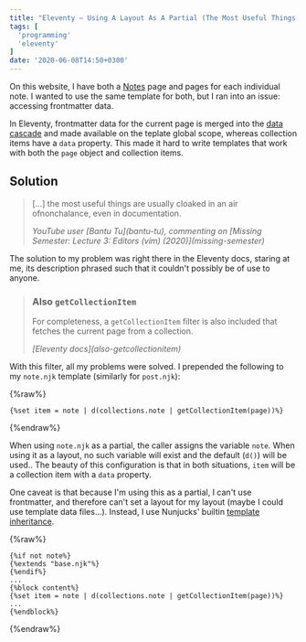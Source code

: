 ```yaml
---
title: "Eleventy — Using A Layout As A Partial (The Most Useful Things...)"
tags: [
  'programming'
  'eleventy'
]
date: '2020-06-08T14:50+0300'
---
```


On this website, I have both a <a href="/notes/">Notes</a> page and pages for each individual note. I wanted to use the same template for both, but I ran into an issue: accessing frontmatter data.

<!-- endexcerpt -->

In Eleventy, frontmatter data for the current page is merged into the [data cascade](https://www.11ty.dev/docs/data-cascade/) and made available on the teplate global scope, whereas collection items have a `data` property. This made it hard to write templates that work with both the `page` object and collection items.

Solution
--------

> \[...] the most useful things are usually cloaked in an air ofnonchalance, even in documentation.
>
> <footer><cite>YouTube user [Bantu Tu](bantu-tu), commenting on 
> [Missing Semester: Lecture 3: Editors (vim) (2020)](missing-semester)</cite></footer>

[bantu-tu]: https://www.youtube.com/channel/UCjknfwYaYZvv94AjL10NO0Q\
[missing-semester]: https://www.youtube.com/watch?v=a6Q8Na575qc

The solution to my problem was right there in the Eleventy docs, staring at me, its description phrased such that it couldn't possibly be of use to anyone.


> ### Also `getCollectionItem`
>
> For completeness, a `getCollectionItem` filter is also included that fetches the current page from a collection.
> <footer>
> <cite>[Eleventy docs](also-getcollectionitem)</cite>
> </footer>

[also-getcollectionitem]: https://www.11ty.dev/docs/filters/collection-items/\#also-getcollectionitem

With this filter, all my problems were solved. I prepended the following to my `note.njk` template (similarly for `post.njk`):

{%raw%}
```liquid
{%set item = note | d(collections.note | getCollectionItem(page))%}
```
{%endraw%}

When using `note.njk` as a partial, the caller assigns the variable `note`. When using it as a layout, no such variable will exist and the default (`d()`) will be used.. The beauty of this configuration is that in both situations, `item` will be a collection item with a `data` property.

One caveat is that because I'm using this as a partial, I can't use frontmatter, and therefore can't set a layout for my layout (maybe I could use template data files...). Instead, I use Nunjucks' builtin [template inheritance](https://mozilla.github.io/nunjucks/templating.html#template-inheritance).

{%raw%}
```liquid
{%if not note%}
{%extends "base.njk"%}
{%endif%}
...
{%block content%}
{%set item = note | d(collections.note | getCollectionItem(page))%}
...
{%endblock%}
```
{%endraw%}
